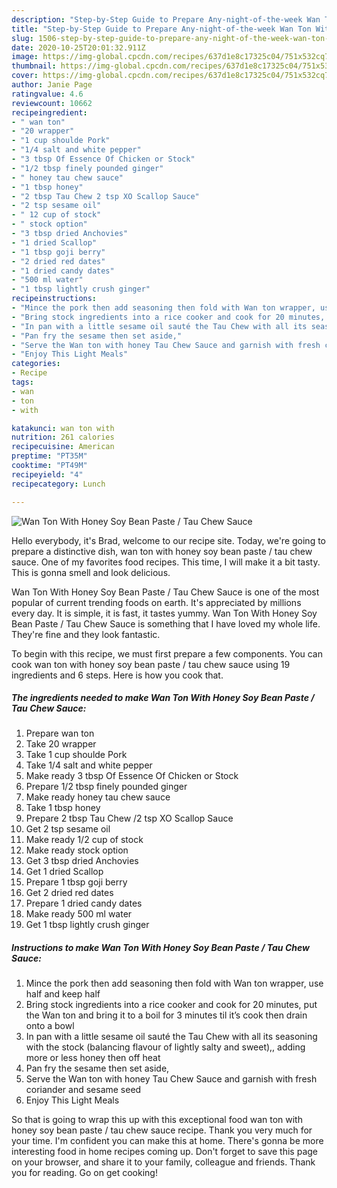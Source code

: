 ```yaml
---
description: "Step-by-Step Guide to Prepare Any-night-of-the-week Wan Ton With Honey Soy Bean Paste / Tau Chew Sauce"
title: "Step-by-Step Guide to Prepare Any-night-of-the-week Wan Ton With Honey Soy Bean Paste / Tau Chew Sauce"
slug: 1506-step-by-step-guide-to-prepare-any-night-of-the-week-wan-ton-with-honey-soy-bean-paste-tau-chew-sauce
date: 2020-10-25T20:01:32.911Z
image: https://img-global.cpcdn.com/recipes/637d1e8c17325c04/751x532cq70/wan-ton-with-honey-soy-bean-paste-tau-chew-sauce-recipe-main-photo.jpg
thumbnail: https://img-global.cpcdn.com/recipes/637d1e8c17325c04/751x532cq70/wan-ton-with-honey-soy-bean-paste-tau-chew-sauce-recipe-main-photo.jpg
cover: https://img-global.cpcdn.com/recipes/637d1e8c17325c04/751x532cq70/wan-ton-with-honey-soy-bean-paste-tau-chew-sauce-recipe-main-photo.jpg
author: Janie Page
ratingvalue: 4.6
reviewcount: 10662
recipeingredient:
- " wan ton"
- "20 wrapper"
- "1 cup shoulde Pork"
- "1/4 salt and white pepper"
- "3 tbsp Of Essence Of Chicken or Stock"
- "1/2 tbsp finely pounded ginger"
- " honey tau chew sauce"
- "1 tbsp honey"
- "2 tbsp Tau Chew 2 tsp XO Scallop Sauce"
- "2 tsp sesame oil"
- " 12 cup of stock"
- " stock option"
- "3 tbsp dried Anchovies"
- "1 dried Scallop"
- "1 tbsp goji berry"
- "2 dried red dates"
- "1 dried candy dates"
- "500 ml water"
- "1 tbsp lightly crush ginger"
recipeinstructions:
- "Mince the pork then add seasoning then fold with Wan ton wrapper, use half and keep half"
- "Bring stock ingredients into a rice cooker and cook for 20 minutes, put the Wan ton and bring it to a boil for 3 minutes til it’s cook then drain onto a bowl"
- "In pan with a little sesame oil sauté the Tau Chew with all its seasoning with the stock (balancing flavour of lightly salty and sweet),, adding more or less honey then off heat"
- "Pan fry the sesame then set aside,"
- "Serve the Wan ton with honey Tau Chew Sauce and garnish with fresh coriander and sesame seed"
- "Enjoy This Light Meals"
categories:
- Recipe
tags:
- wan
- ton
- with

katakunci: wan ton with 
nutrition: 261 calories
recipecuisine: American
preptime: "PT35M"
cooktime: "PT49M"
recipeyield: "4"
recipecategory: Lunch

---
```



![Wan Ton With Honey Soy Bean Paste / Tau Chew Sauce](https://img-global.cpcdn.com/recipes/637d1e8c17325c04/751x532cq70/wan-ton-with-honey-soy-bean-paste-tau-chew-sauce-recipe-main-photo.jpg)

Hello everybody, it's Brad, welcome to our recipe site. Today, we're going to prepare a distinctive dish, wan ton with honey soy bean paste / tau chew sauce. One of my favorites food recipes. This time, I will make it a bit tasty. This is gonna smell and look delicious.



Wan Ton With Honey Soy Bean Paste / Tau Chew Sauce is one of the most popular of current trending foods on earth. It's appreciated by millions every day. It is simple, it is fast, it tastes yummy. Wan Ton With Honey Soy Bean Paste / Tau Chew Sauce is something that I have loved my whole life. They're fine and they look fantastic.


To begin with this recipe, we must first prepare a few components. You can cook wan ton with honey soy bean paste / tau chew sauce using 19 ingredients and 6 steps. Here is how you cook that.

<!--inarticleads1-->

##### The ingredients needed to make Wan Ton With Honey Soy Bean Paste / Tau Chew Sauce:

1. Prepare  wan ton
1. Take 20 wrapper
1. Take 1 cup shoulde Pork
1. Take 1/4 salt and white pepper
1. Make ready 3 tbsp Of Essence Of Chicken or Stock
1. Prepare 1/2 tbsp finely pounded ginger
1. Make ready  honey tau chew sauce
1. Take 1 tbsp honey
1. Prepare 2 tbsp Tau Chew /2 tsp XO Scallop Sauce
1. Get 2 tsp sesame oil
1. Make ready  1/2 cup of stock
1. Make ready  stock option
1. Get 3 tbsp dried Anchovies
1. Get 1 dried Scallop
1. Prepare 1 tbsp goji berry
1. Get 2 dried red dates
1. Prepare 1 dried candy dates
1. Make ready 500 ml water
1. Get 1 tbsp lightly crush ginger




<!--inarticleads2-->

##### Instructions to make Wan Ton With Honey Soy Bean Paste / Tau Chew Sauce:

1. Mince the pork then add seasoning then fold with Wan ton wrapper, use half and keep half
1. Bring stock ingredients into a rice cooker and cook for 20 minutes, put the Wan ton and bring it to a boil for 3 minutes til it’s cook then drain onto a bowl
1. In pan with a little sesame oil sauté the Tau Chew with all its seasoning with the stock (balancing flavour of lightly salty and sweet),, adding more or less honey then off heat
1. Pan fry the sesame then set aside,
1. Serve the Wan ton with honey Tau Chew Sauce and garnish with fresh coriander and sesame seed
1. Enjoy This Light Meals




So that is going to wrap this up with this exceptional food wan ton with honey soy bean paste / tau chew sauce recipe. Thank you very much for your time. I'm confident you can make this at home. There's gonna be more interesting food in home recipes coming up. Don't forget to save this page on your browser, and share it to your family, colleague and friends. Thank you for reading. Go on get cooking!
